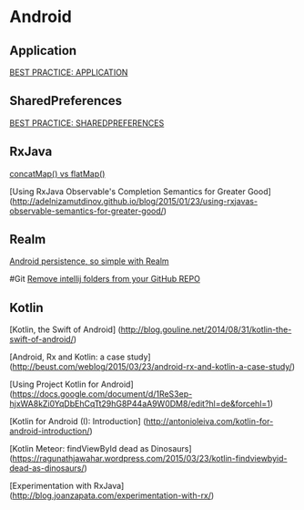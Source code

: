 # Android

## Application

[BEST PRACTICE: APPLICATION](https://yakivmospan.wordpress.com/2014/04/17/best-practice-application/)

## SharedPreferences
[BEST PRACTICE: SHAREDPREFERENCES](https://yakivmospan.wordpress.com/2014/03/11/best-practice-sharedpreferences/)

## RxJava

[concatMap() vs flatMap()](http://fernandocejas.com/2015/01/11/rxjava-observable-tranformation-concatmap-vs-flatmap/)

[Using RxJava Observable's Completion Semantics for Greater Good] (http://adelnizamutdinov.github.io/blog/2015/01/23/using-rxjavas-observable-semantics-for-greater-good/)

## Realm

[Android persistence, so simple with Realm](http://www.hodoroid.com/android-persistence-so-simple-with-realm/)

#Git
[Remove intellij folders from your GitHub REPO](https://coderwall.com/p/qaiaog/remove-intellij-folders-from-your-github-repo)

## Kotlin

[Kotlin, the Swift of Android] (http://blog.gouline.net/2014/08/31/kotlin-the-swift-of-android/)

[Android, Rx and Kotlin: a case study] (http://beust.com/weblog/2015/03/23/android-rx-and-kotlin-a-case-study/)

[Using Project Kotlin for Android] (https://docs.google.com/document/d/1ReS3ep-hjxWA8kZi0YqDbEhCqTt29hG8P44aA9W0DM8/edit?hl=de&forcehl=1)

[Kotlin for Android (I): Introduction] (http://antonioleiva.com/kotlin-for-android-introduction/)

[Kotlin Meteor: findViewById dead as Dinosaurs] (https://ragunathjawahar.wordpress.com/2015/03/23/kotlin-findviewbyid-dead-as-dinosaurs/)

[Experimentation with RxJava] (http://blog.joanzapata.com/experimentation-with-rx/)
